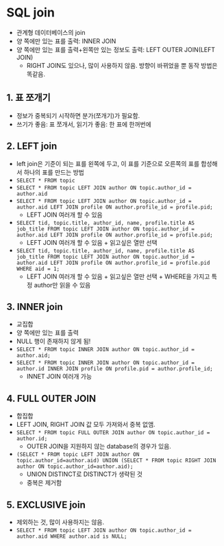 # SQL join
+ 관계형 데이터베이스의 join
+ 양 쪽에만 있는 표를 출력: INNER JOIN
+ 양 쪽에만 있는 표를 출력+왼쪽만 있는 정보도 출력: LEFT OUTER JOIN(LEFT JOIN)
  - RIGHT JOIN도 있으나, 많이 사용하지 않음. 방향이 바뀌었을 뿐 동작 방법은 똑같음.


## 1. 표 쪼개기
+ 정보가 중복되기 시작하면 분가(쪼개기)가 필요함.
+ 쓰기가 좋음: 표 쪼개서, 읽기가 좋음: 한 표에 한꺼번에

## 2. LEFT join
+ left join은 기준이 되는 표를 왼쪽에 두고, 이 표를 기준으로 오른쪽의 표를 합성해서 하나의 표를 만드는 방법
+ `SELECT * FROM topic `
+ `SELECT * FROM topic LEFT JOIN author ON topic.author_id = author.aid`
+ `SELECT * FROM topic LEFT JOIN author ON topic.author_id = author.aid LEFT JOIN profile ON author.profile_id = profile.pid;`
  - LEFT JOIN 여러개 할 수 있음
+ `SELECT tid, topic.title, author_id, name, profile.title AS job_title FROM topic LEFT JOIN author ON topic.author_id = author.aid LEFT JOIN profile ON author.profile_id = profile.pid;`
  - LEFT JOIN 여러개 할 수 있음 + 읽고싶은 열만 선택
+ `SELECT tid, topic.title, author_id, name, profile.title AS job_title FROM topic LEFT JOIN author ON topic.author_id = author.aid LEFT JOIN profile ON author.profile_id = profile.pid WHERE aid = 1;`
  - LEFT JOIN 여러개 할 수 있음 + 읽고싶은 열만 선택	+ WHERE을 가지고 특정 author만 읽을 수 있음																						

## 3. INNER join
+ 교집합
+ 양 쪽에만 있는 표를 출력
+ NULL 행이 존재하지 않게 됨!
+ `SELECT * FROM topic INNER JOIN author ON topic.author_id = author.aid;`
+ `SELECT * FROM topic INNER JOIN author ON topic.author_id = author.id INNER JOIN profile ON profile.pid = author.profile_id;`
  - INNET JOIN 여러개 가능
 
## 4. FULL OUTER JOIN
+ 합집합
+ LEFT JOIN, RIGHT JOIN 값 모두 가져와서 중복 없앰.
+ `SELECT * FROM topic FULL OUTER JOIN author ON topic.author_id = author.id;`
  - OUTER JOIN을 지원하지 않는 database의 경우가 있음.
+ `(SELECT * FROM topic LEFT JOIN author ON topic.author_id=author.aid) UNION (SELECT * FROM topic RIGHT JOIN author ON topic.author_id=author.aid);`			
  - UNION DISTINCT로 DISTINCT가 생략된 것
  - 중복은 제거함							

## 5. EXCLUSIVE join
+ 제외하는 것, 많이 사용하지는 않음.
+ `SELECT * FROM topic LEFT JOIN author ON topic.author_id = author.aid WHERE author.aid is NULL;`
